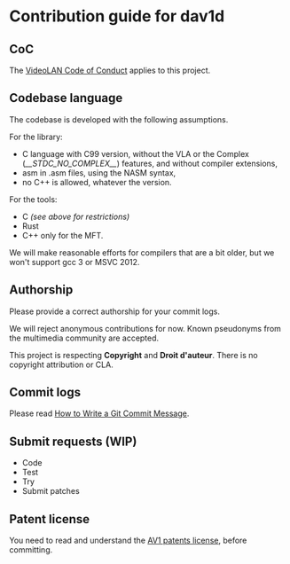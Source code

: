 # Contribution guide for dav1d

## CoC
The [VideoLAN Code of Conduct](https://wiki.videolan.org/CoC) applies to this project.

## Codebase language

The codebase is developed with the following assumptions.

For the library:
- C language with C99 version, without the VLA or the Complex (*\_\_STDC_NO_COMPLEX__*) features, and without compiler extensions,
- asm in .asm files, using the NASM syntax,
- no C++ is allowed, whatever the version.


For the tools:
- C *(see above for restrictions)*
- Rust
- C++ only for the MFT.

We will make reasonable efforts for compilers that are a bit older, but we won't support gcc 3 or MSVC 2012.

## Authorship

Please provide a correct authorship for your commit logs.

We will reject anonymous contributions for now. Known pseudonyms from the multimedia community are accepted.

This project is respecting **Copyright** and **Droit d'auteur**. There is no copyright attribution or CLA.

## Commit logs

Please read [How to Write a Git Commit Message](https://chris.beams.io/posts/git-commit/).

## Submit requests (WIP)

- Code
- Test
- Try
- Submit patches

## Patent license

You need to read and understand the [AV1 patents license](doc/PATENTS), before committing.
